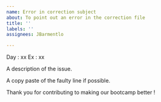 ```yaml
---
name: Error in correction subject
about: To point out an error in the correction file
title: ''
labels: ''
assignees: JBarmentlo

---
```


Day : xx
Ex   : xx

A description of the issue.

A copy paste of the faulty line if possible.

Thank you for contributing to making our bootcamp better !
